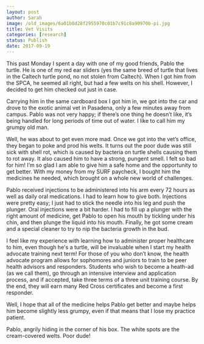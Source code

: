 ```yaml
---
layout: post
author: Sarah
image: /old_images/6a01b8d28f2955970c01b7c91c8a90970b-pi.jpg
title: Vet Visits
categories: [research]
status: Publish
date: 2017-09-19
---
```



This past Monday I spent a day with one of my good friends, Pablo the turtle. He is one of my red ear sliders (yes the same breed of turtle that lives in the Caltech turtle pond, no not stolen from Caltech). When I got him from the SPCA, he seemed all right, but had a few welts on his shell. However, I decided to get him checked out just in case.

 Carrying him in the same cardboard box I got him in, we got into the car and drove to the exotic animal vet in Pasadena, only a few minutes away from campus. Pablo was not very happy; if there’s one thing he doesn’t like, it’s being handled for long periods of time out of water. I like to call him my grumpy old man.

 Well, he was about to get even more mad. Once we got into the vet’s office, they began to poke and prod his welts. It turns out the poor dude was still sick with shell rot, which is caused by bacteria on turtle shells causing them to rot away. It also caused him to have a strong, pungent smell. I felt so bad for him! I’m so glad I am able to give him a safe home and the opportunity to get better. With my money from my SURF paycheck, I bought him the medicines he needed, which brought on a whole new world of challenges.

 Pablo received injections to be administered into his arm every 72 hours as well as daily oral medications. I had to learn how to give both. Injections were pretty easy; I just had to stick the needle into his leg and push the plunger. Oral injections were a bit harder. I had to fill up a plunger with the right amount of medicine, get Pablo to open his mouth by tickling under his chin, and then plunge the liquid into his mouth. Finally, he got some cream and a special cleaner to try to nip the bacteria growth in the bud.

I feel like my experience with learning how to administer proper healthcare to him, even though he's a turtle, will be invaluable when I start my health advocate training next term! For those of you who don’t know, the health advocate program allows for sophomores and juniors to train to be peer health advisors and responders. Students who wish to become a heath-ad (as we call them), go through an intensive interview and application process, and if accepted, take three terms of a three unit training course. By the end, they will earn many Red Cross certificates and become a first responder.

 Well, I hope that all of the medicine helps Pablo get better and maybe helps him become slightly less grumpy, even if that means that I lose my practice patient.

Pablo, angrily hiding in the corner of his box. The white spots are the cream-covered welts. Poor dude!

